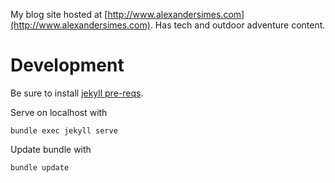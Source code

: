 My blog site hosted at [http://www.alexandersimes.com](http://www.alexandersimes.com).
Has tech and outdoor adventure content.

# Development
Be sure to install [jekyll pre-reqs](https://jekyllrb.com/docs/).

Serve on localhost with
```
bundle exec jekyll serve
```

Update bundle with
```
bundle update
```
